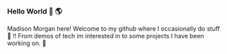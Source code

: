 ### Hello World 👋 🌎

<!--
- 🔭 I’m currently working on ...
- 🌱 I’m currently learning ...
- 👯 I’m looking to collaborate on ...
- 🤔 I’m looking for help with ...
- 💬 Ask me about ...
- 📫 How to reach me: ...
- 😄 Pronouns: ...
- ⚡ Fun fact: ...
-->


Madison Morgan here! Welcome to my github where I occasionally do stuff 💪 !!
From demos of tech im interested in to some projects I have been working on. 🐣

